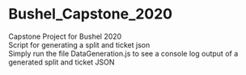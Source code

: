 # Bushel_Capstone_2020
Capstone Project for Bushel 2020  
Script for generating a split and ticket json  
Simply run the file DataGeneration.js to see a console log output of a generated split and ticket JSON
